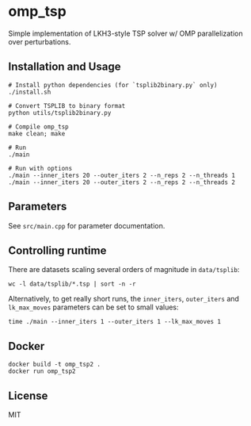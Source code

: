 # omp_tsp

Simple implementation of LKH3-style TSP solver w/ OMP parallelization over perturbations.

## Installation and Usage

```
# Install python dependencies (for `tsplib2binary.py` only)
./install.sh

# Convert TSPLIB to binary format
python utils/tsplib2binary.py

# Compile omp_tsp
make clean; make

# Run
./main

# Run with options
./main --inner_iters 20 --outer_iters 2 --n_reps 2 --n_threads 1
./main --inner_iters 20 --outer_iters 2 --n_reps 2 --n_threads 2
```

## Parameters

See `src/main.cpp` for parameter documentation.

## Controlling runtime

There are datasets scaling several orders of magnitude in `data/tsplib`:
```
wc -l data/tsplib/*.tsp | sort -n -r
```

Alternatively, to get really short runs, the `inner_iters`, `outer_iters` and `lk_max_moves` parameters can be set to small values:
```
time ./main --inner_iters 1 --outer_iters 1 --lk_max_moves 1 
```

## Docker

```
docker build -t omp_tsp2 .
docker run omp_tsp2
```

## License

MIT
